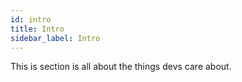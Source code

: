 ```yaml
---
id: intro
title: Intro
sidebar_label: Intro
---
```


This is section is all about the things devs care about.
